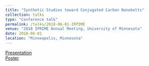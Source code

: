 ```yaml
---
title: "Synthetic Studies toward Conjugated Carbon Nanobelts"
collection: talks
type: "Conference talk"
permalink: /talks/2018-06-01-IRPIME
venue: "2018 IPRIME Annual Meeting, University of Minnesota"
date: 2018-06-01
location: "Minneapolis, Minnesota"
---
```


[Presentation](https://zhuoranzhang-ryan.github.io/website/files/2018-iprime-talk.pdf)  
[Poster](https://zhuoranzhang-ryan.github.io/website/files/2018-iprime-poster.pdf)
